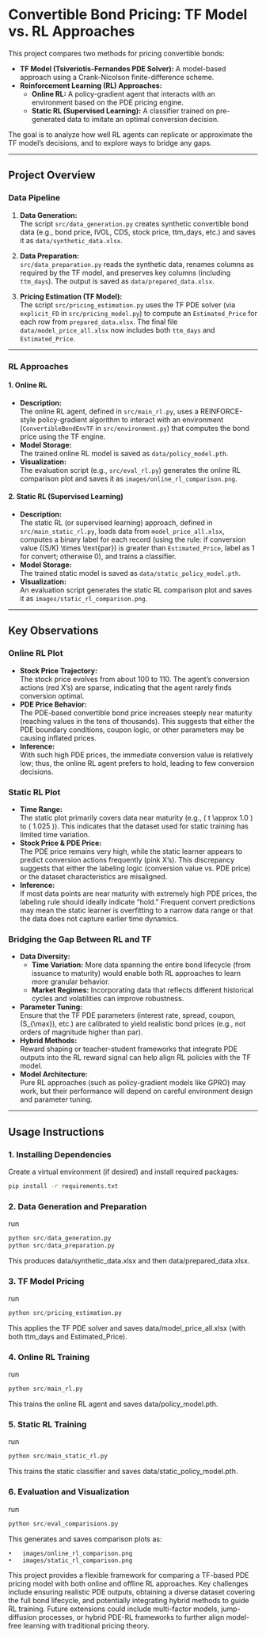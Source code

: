 # Convertible Bond Pricing: TF Model vs. RL Approaches

This project compares two methods for pricing convertible bonds:
- **TF Model (Tsiveriotis-Fernandes PDE Solver):** A model-based approach using a Crank-Nicolson finite-difference scheme.
- **Reinforcement Learning (RL) Approaches:**
  - **Online RL:** A policy-gradient agent that interacts with an environment based on the PDE pricing engine.
  - **Static RL (Supervised Learning):** A classifier trained on pre-generated data to imitate an optimal conversion decision.

The goal is to analyze how well RL agents can replicate or approximate the TF model’s decisions, and to explore ways to bridge any gaps.

---

## Project Overview

### Data Pipeline
1. **Data Generation:**  
   The script `src/data_generation.py` creates synthetic convertible bond data (e.g., bond price, IVOL, CDS, stock price, ttm_days, etc.) and saves it as `data/synthetic_data.xlsx`.

2. **Data Preparation:**  
   `src/data_preparation.py` reads the synthetic data, renames columns as required by the TF model, and preserves key columns (including `ttm_days`). The output is saved as `data/prepared_data.xlsx`.

3. **Pricing Estimation (TF Model):**  
   The script `src/pricing_estimation.py` uses the TF PDE solver (via `explicit_FD` in `src/pricing_model.py`) to compute an `Estimated_Price` for each row from `prepared_data.xlsx`. The final file `data/model_price_all.xlsx` now includes both `ttm_days` and `Estimated_Price`.

---

### RL Approaches

#### 1. Online RL
- **Description:**  
  The online RL agent, defined in `src/main_rl.py`, uses a REINFORCE-style policy-gradient algorithm to interact with an environment (`ConvertibleBondEnvTF` in `src/environment.py`) that computes the bond price using the TF engine.
- **Model Storage:**  
  The trained online RL model is saved as `data/policy_model.pth`.
- **Visualization:**  
  The evaluation script (e.g., `src/eval_rl.py`) generates the online RL comparison plot and saves it as `images/online_rl_comparison.png`.

#### 2. Static RL (Supervised Learning)
- **Description:**  
  The static RL (or supervised learning) approach, defined in `src/main_static_rl.py`, loads data from `model_price_all.xlsx`, computes a binary label for each record (using the rule: if conversion value \((S/K) \times \text{par}\) is greater than `Estimated_Price`, label as 1 for convert; otherwise 0), and trains a classifier.
- **Model Storage:**  
  The trained static model is saved as `data/static_policy_model.pth`.
- **Visualization:**  
  An evaluation script generates the static RL comparison plot and saves it as `images/static_rl_comparison.png`.

---

## Key Observations

### Online RL Plot
- **Stock Price Trajectory:**  
  The stock price evolves from about 100 to 110. The agent’s conversion actions (red X’s) are sparse, indicating that the agent rarely finds conversion optimal.
- **PDE Price Behavior:**  
  The PDE-based convertible bond price increases steeply near maturity (reaching values in the tens of thousands). This suggests that either the PDE boundary conditions, coupon logic, or other parameters may be causing inflated prices.
- **Inference:**  
  With such high PDE prices, the immediate conversion value is relatively low; thus, the online RL agent prefers to hold, leading to few conversion decisions.

### Static RL Plot
- **Time Range:**  
  The static plot primarily covers data near maturity (e.g., \( t \approx 1.0 \) to \( 1.025 \)). This indicates that the dataset used for static training has limited time variation.
- **Stock Price & PDE Price:**  
  The PDE price remains very high, while the static learner appears to predict conversion actions frequently (pink X’s). This discrepancy suggests that either the labeling logic (conversion value vs. PDE price) or the dataset characteristics are misaligned.
- **Inference:**  
  If most data points are near maturity with extremely high PDE prices, the labeling rule should ideally indicate “hold.” Frequent convert predictions may mean the static learner is overfitting to a narrow data range or that the data does not capture earlier time dynamics.

### Bridging the Gap Between RL and TF
- **Data Diversity:**  
  - **Time Variation:** More data spanning the entire bond lifecycle (from issuance to maturity) would enable both RL approaches to learn more granular behavior.
  - **Market Regimes:** Incorporating data that reflects different historical cycles and volatilities can improve robustness.
- **Parameter Tuning:**  
  Ensure that the TF PDE parameters (interest rate, spread, coupon, \(S_{\max}\), etc.) are calibrated to yield realistic bond prices (e.g., not orders of magnitude higher than par).
- **Hybrid Methods:**  
  Reward shaping or teacher-student frameworks that integrate PDE outputs into the RL reward signal can help align RL policies with the TF model.
- **Model Architecture:**  
  Pure RL approaches (such as policy-gradient models like GPRO) may work, but their performance will depend on careful environment design and parameter tuning.

---

## Usage Instructions

### 1. Installing Dependencies
Create a virtual environment (if desired) and install required packages:
```bash
pip install -r requirements.txt
```

### 2. Data Generation and Preparation
run 

```python
python src/data_generation.py
python src/data_preparation.py
```

This produces data/synthetic_data.xlsx and then data/prepared_data.xlsx.

### 3. TF Model Pricing

run
```python
python src/pricing_estimation.py
```

This applies the TF PDE solver and saves data/model_price_all.xlsx (with both ttm_days and Estimated_Price).

### 4. Online RL Training

run

```python
python src/main_rl.py
```

This trains the online RL agent and saves data/policy_model.pth.

### 5. Static RL Training

run 
```python
python src/main_static_rl.py
```

This trains the static classifier and saves data/static_policy_model.pth.

### 6. Evaluation and Visualization

run
```python
python src/eval_comparisions.py
```

This generates and saves comparison plots as:

	•	images/online_rl_comparison.png
	•	images/static_rl_comparison.png

This project provides a flexible framework for comparing a TF-based PDE pricing model with both online and offline RL approaches. Key challenges include ensuring realistic PDE outputs, obtaining a diverse dataset covering the full bond lifecycle, and potentially integrating hybrid methods to guide RL training. Future extensions could include multi-factor models, jump-diffusion processes, or hybrid PDE-RL frameworks to further align model-free learning with traditional pricing theory.